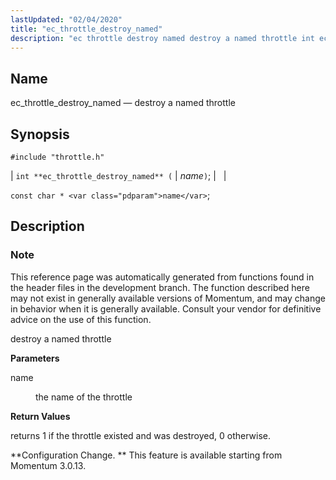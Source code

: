 ```yaml
---
lastUpdated: "02/04/2020"
title: "ec_throttle_destroy_named"
description: "ec throttle destroy named destroy a named throttle int ec throttle destroy named name const char name This reference page was automatically generated from functions found in the header files in the development branch The function described here may not exist in generally available versions of Momentum and may change..."
---
```


<a name="apis.ec_throttle_destroy_named"></a> 
## Name

ec_throttle_destroy_named — destroy a named throttle

## Synopsis

`#include "throttle.h"`

| `int **ec_throttle_destroy_named** (` | <var class="pdparam">name</var>`)`; |   |

`const char * <var class="pdparam">name</var>`;<a name="idp63491888"></a> 
## Description

### Note

This reference page was automatically generated from functions found in the header files in the development branch. The function described here may not exist in generally available versions of Momentum, and may change in behavior when it is generally available. Consult your vendor for definitive advice on the use of this function.

destroy a named throttle

**<a name="idp63494736"></a> Parameters**

<dl class="variablelist">

<dt>name</dt>

<dd>

the name of the throttle

</dd>

</dl>

**<a name="idp63497472"></a> Return Values**

returns 1 if the throttle existed and was destroyed, 0 otherwise.

**Configuration Change. ** This feature is available starting from Momentum 3.0.13.